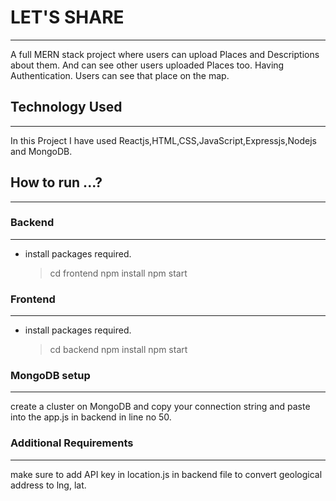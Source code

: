 # LET'S SHARE

---

A full MERN stack project where users can upload Places and Descriptions about them. And can see other users uploaded Places too.
Having Authentication. Users can see that place on the map.

## Technology Used

---

In this Project I have used Reactjs,HTML,CSS,JavaScript,Expressjs,Nodejs and MongoDB.

## How to run ...?

---

### Backend

---

- install packages required.
  > cd frontend
  > npm install
  > npm start

### Frontend

---

- install packages required.
  > cd backend
  > npm install
  > npm start

### MongoDB setup

---

create a cluster on MongoDB and copy your connection string and paste into the app.js in backend in line no 50.

### Additional Requirements

---

make sure to add API key in location.js in backend file to convert geological address to lng, lat.
